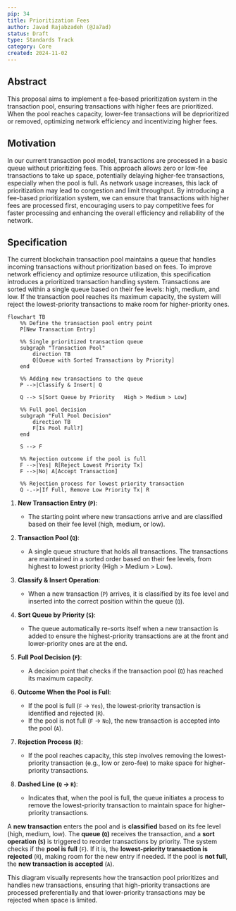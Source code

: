 ```yaml
---
pip: 34
title: Prioritization Fees
author: Javad Rajabzadeh (@Ja7ad)
status: Draft
type: Standards Track
category: Core
created: 2024-11-02
---
```


## Abstract

This proposal aims to implement a fee-based prioritization system in the transaction pool, ensuring transactions
with higher fees are prioritized. When the pool reaches capacity, lower-fee transactions will be deprioritized or
removed, optimizing network efficiency and incentivizing higher fees.

## Motivation

In our current transaction pool model, transactions are processed in a basic queue without prioritizing fees.
This approach allows zero or low-fee transactions to take up space, potentially delaying higher-fee transactions,
especially when the pool is full. As network usage increases, this lack of prioritization may lead to congestion
and limit throughput. By introducing a fee-based prioritization system, we can ensure that transactions with higher
fees are processed first, encouraging users to pay competitive fees for faster processing and enhancing the overall
efficiency and reliability of the network.

## Specification

The current blockchain transaction pool maintains a queue that handles incoming transactions without prioritization
based on fees. To improve network efficiency and optimize resource utilization, this specification introduces a prioritized
transaction handling system. Transactions are sorted within a single queue based on their fee levels: high, medium, and
low. If the transaction pool reaches its maximum capacity, the system will reject the lowest-priority transactions to
make room for higher-priority ones.

```mermaid!
flowchart TB
    %% Define the transaction pool entry point
    P[New Transaction Entry]

    %% Single prioritized transaction queue
    subgraph "Transaction Pool"
        direction TB
        Q[Queue with Sorted Transactions by Priority]
    end

    %% Adding new transactions to the queue
    P -->|Classify & Insert| Q

    Q --> S[Sort Queue by Priority   High > Medium > Low]

    %% Full pool decision
    subgraph "Full Pool Decision"
        direction TB
        F[Is Pool Full?]
    end

    S --> F

    %% Rejection outcome if the pool is full
    F -->|Yes| R[Reject Lowest Priority Tx]
    F -->|No| A[Accept Transaction]

    %% Rejection process for lowest priority transaction
    Q -.->|If Full, Remove Low Priority Tx| R
```

1. **New Transaction Entry (`P`)**:
   - The starting point where new transactions arrive and are classified based on their fee
   level (high, medium, or low).

2. **Transaction Pool (`Q`)**:
   - A single queue structure that holds all transactions. The transactions are maintained in a
   sorted order based on their fee levels, from highest to lowest priority (High > Medium > Low).

3. **Classify & Insert Operation**:
   - When a new transaction (`P`) arrives, it is classified by its fee level and inserted into
   the correct position within the queue (`Q`).

4. **Sort Queue by Priority (`S`)**:
   - The queue automatically re-sorts itself when a new transaction is added to ensure the highest-priority
   transactions are at the front and lower-priority ones are at the end.

5. **Full Pool Decision (`F`)**:
   - A decision point that checks if the transaction pool (`Q`) has reached its maximum capacity.

6. **Outcome When the Pool is Full**:
   - If the pool is full (`F` → `Yes`), the lowest-priority transaction is identified and rejected (`R`).
   - If the pool is not full (`F` → `No`), the new transaction is accepted into the pool (`A`).

7. **Rejection Process (`R`)**:
   - If the pool reaches capacity, this step involves removing the lowest-priority transaction
   (e.g., low or zero-fee) to make space for higher-priority transactions.

8. **Dashed Line (`Q` → `R`)**:
   - Indicates that, when the pool is full, the queue initiates a process to remove the lowest-priority
   transaction to maintain space for higher-priority transactions.

A **new transaction** enters the pool and is **classified** based on its fee level (high, medium, low).
The **queue (`Q`)** receives the transaction, and a **sort operation (`S`)** is triggered to reorder transactions by priority.
The system checks if the **pool is full** (`F`). If it is, the **lowest-priority transaction is rejected** (`R`), making
room for the new entry if needed.
If the pool is **not full**, the **new transaction is accepted** (`A`).

This diagram visually represents how the transaction pool prioritizes and handles new transactions, ensuring that
high-priority transactions are processed preferentially and that lower-priority transactions may be rejected when
space is limited.
